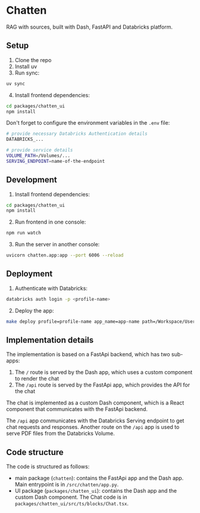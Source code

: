 # Chatten

RAG with sources, built with Dash, FastAPI and Databricks platform.

## Setup

1. Clone the repo
2. Install uv 
3. Run sync:

```bash
uv sync
```

4. Install frontend dependencies:

```bash
cd packages/chatten_ui
npm install
```


Don't forget to configure the environment variables in the `.env` file:

```bash
# provide necessary Databricks Authentication details
DATABRICKS_...

# provide service details
VOLUME_PATH=/Volumes/...
SERVING_ENDPOINT=name-of-the-endpoint
```

## Development

1. Install frontend dependencies:

```bash
cd packages/chatten_ui
npm install
```

2. Run frontend in one console:

```bash
npm run watch
```

3. Run the server in another console:

```bash
uvicorn chatten.app:app --port 6006 --reload
```

## Deployment

1. Authenticate with Databricks:

```bash
databricks auth login -p <profile-name>
```

2. Deploy the app:

```bash
make deploy profile=profile-name app_name=app-name path=/Workspace/Users/username@company.com/apps/app-name
```

## Implementation details

The implementation is based on a FastApi backend, which has two sub-apps:
1. The `/` route is served by the Dash app, which uses a custom component to render the chat
2. The `/api` route is served by the FastApi app, which provides the API for the chat

The chat is implemented as a custom Dash component, which is a React component that communicates with the FastApi backend.

The `/api` app communicates with the Databricks Serving endpoint to get chat requests and responses. Another route on the `/api` app is used to serve PDF files from the Databricks Volume.


## Code structure

The code is structured as follows:
- main package (`chatten`): contains the FastApi app and the Dash app. Main entrypoint is in `/src/chatten/app.py`.
- UI package (`packages/chatten_ui`): contains the Dash app and the custom Dash component. The Chat code is in `packages/chatten_ui/src/ts/blocks/Chat.tsx`.